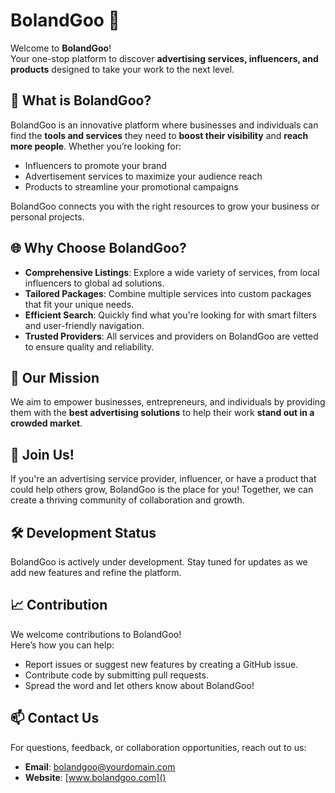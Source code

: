 # BolandGoo 🌟

Welcome to **BolandGoo**!  
Your one-stop platform to discover **advertising services, influencers, and products** designed to take your work to the next level.

## 🎯 What is BolandGoo?

BolandGoo is an innovative platform where businesses and individuals can find the **tools and services** they need to **boost their visibility** and **reach more people**. Whether you’re looking for:  
- Influencers to promote your brand  
- Advertisement services to maximize your audience reach  
- Products to streamline your promotional campaigns  

BolandGoo connects you with the right resources to grow your business or personal projects.

## 🌐 Why Choose BolandGoo?

- **Comprehensive Listings**: Explore a wide variety of services, from local influencers to global ad solutions.  
- **Tailored Packages**: Combine multiple services into custom packages that fit your unique needs.  
- **Efficient Search**: Quickly find what you're looking for with smart filters and user-friendly navigation.  
- **Trusted Providers**: All services and providers on BolandGoo are vetted to ensure quality and reliability.  

## 🚀 Our Mission

We aim to empower businesses, entrepreneurs, and individuals by providing them with the **best advertising solutions** to help their work **stand out in a crowded market**. 

## 🤝 Join Us!

If you're an advertising service provider, influencer, or have a product that could help others grow, BolandGoo is the place for you! Together, we can create a thriving community of collaboration and growth.

## 🛠️ Development Status

BolandGoo is actively under development. Stay tuned for updates as we add new features and refine the platform.

## 📈 Contribution

We welcome contributions to BolandGoo!  
Here’s how you can help:  
- Report issues or suggest new features by creating a GitHub issue.  
- Contribute code by submitting pull requests.  
- Spread the word and let others know about BolandGoo!

## 📫 Contact Us

For questions, feedback, or collaboration opportunities, reach out to us:  
- **Email**: [bolandgoo@yourdomain.com]()  
- **Website**: [www.bolandgoo.com]()  
